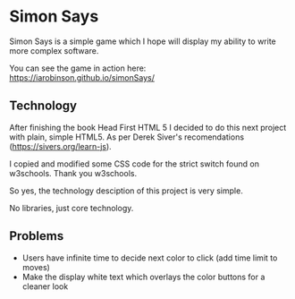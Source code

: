 # Simon Says

Simon Says is a simple game which I hope will display my ability to write more complex software.

You can see the game in action here:
https://iarobinson.github.io/simonSays/

## Technology

After finishing the book Head First HTML 5 I decided to do this next project with plain, simple HTML5. As per Derek Siver's recomendations (https://sivers.org/learn-js).

I copied and modified some CSS code for the strict switch found on w3schools. Thank you w3schools.

So yes, the technology desciption of this project is very simple. 

No libraries, just core technology.


## Problems
* Users have infinite time to decide next color to click (add time limit to moves)
* Make the display white text which overlays the color buttons for a cleaner look